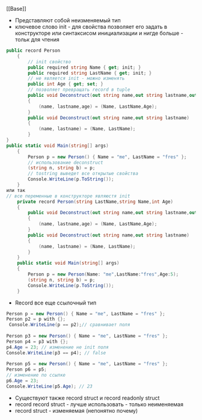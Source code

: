 [[Base]]

- Представляют собой неизменяемый тип
- ключевое слово init - для свойства позволяет его задать в конструкторе или синтаксисом инициализации и нигде больше - тольк для чтения
```cs
public record Person
    {
	    // init свойство
        public required string Name { get; init; }
        public required string LastName { get; init; }
        // не является init - можно изменять
        public int Age { get; set; }
		// позволяет превращать record в tuple
        public void Deconstruct(out string name,out string lastname,out int age)
        {
            (name, lastname,age) = (Name, LastName,Age);
        }
        public void Deconstruct(out string name,out string lastname)
        {
            (name, lastname) = (Name, LastName);
        }
}
public static void Main(string[] args)
    {
        Person p = new Person() { Name = "me", LastName = "fres" };
        // использование deconstruct
        (string n, string b) = p;
        // tostring выведет все открытые свойства
        Console.WriteLine(p.ToString());
    }
или так
// все переменные в конструкторе являюстя init 
    private record Person(string LastName,string Name,int Age)
    {
        public void Deconstruct(out string name,out string lastname,out int age)
        {
            (name, lastname,age) = (Name, LastName,Age);
        }
        public void Deconstruct(out string name,out string lastname)
        {
            (name, lastname) = (Name, LastName);
        }
    }
    public static void Main(string[] args)
    {
        Person p = new Person(Name: "me",LastName:"fres",Age:5);
        (string n, string b) = p;
        Console.WriteLine(p.ToString());
    }
```
- Record все еще ссылочный тип 
```cs
Person p = new Person() { Name = "me", LastName = "fres" };
Person p2 = p with {};
 Console.WriteLine(p == p2);// сравнивает поля
        
Person p3 = new Person() { Name = "me", LastName = "fres" };
Person p4 = p3 with {};
p4.Age = 23; // изменение не init поля
Console.WriteLine(p3 == p4); // false
        
Person p5 = new Person() { Name = "me", LastName = "fres" };
Person p6 = p5;
// изменение по ссылке
p6.Age = 23;
Console.WriteLine(p5.Age); // 23
```
- Существуют также record struct и record readonly struct
- record record struct - лучше использовать - только неименяемая
- record struct - изменяемая (непонятно почему)